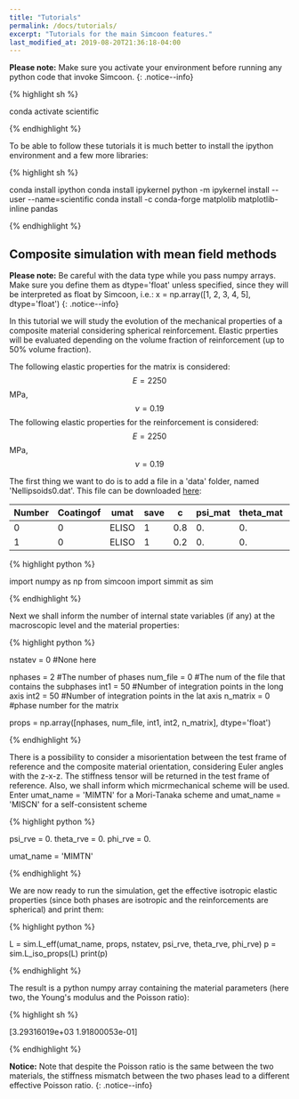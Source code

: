 ```yaml
---
title: "Tutorials"
permalink: /docs/tutorials/
excerpt: "Tutorials for the main Simcoon features."
last_modified_at: 2019-08-20T21:36:18-04:00
---
```


**Please note:** Make sure you activate your environment before running any python code that invoke Simcoon.
{: .notice--info}

{% highlight sh %}

conda activate scientific

{% endhighlight %}

To be able to follow these tutorials it is much better to install the ipython environment and a few more libraries:


{% highlight sh %}

conda install ipython
conda install ipykernel
python -m ipykernel install --user --name=scientific
conda install -c conda-forge matplolib matplotlib-inline pandas

{% endhighlight %}

## Composite simulation with mean field methods

**Please note:** Be careful with the data type while you pass numpy arrays. Make sure you define them as dtype='float' unless specified, since they will be interpreted as float by Simcoon, i.e.:
x = np.array([1, 2, 3, 4, 5],  dtype='float')
{: .notice--info}

In this tutorial we will study the evolution of the mechanical properties of a composite material considering spherical reinforcement. 
Elastic prperties will be evaluated depending on the volume fraction of reinforcement (up to 50% volume fraction).

The following elastic properties for the matrix is considered: $$E = 2250$$ MPa, $$\nu = 0.19$$
The following elastic properties for the reinforcement is considered: $$E = 2250$$ MPa, $$\nu = 0.19$$

The first thing we want to do is to add a file in a 'data' folder, named 'Nellipsoids0.dat'. This file can be downloaded [here](https://raw.githubusercontent.com/3MAH/simcoon/blob/master/tutorials/01A-Composites/data/Nellipsoids0.dat):

| Number | Coatingof | umat | save | c | psi_mat | theta_mat | phi_mat | a1 | a2 | a3 | psi_geom | theta_geom | phi_geom | nprops | nstatev | props
|-------|--------|---------|-------|--------|---------|-------|--------|---------|-------|--------|---------|-------|--------|---------|-------|--------|
| 0 | 0  | ELISO | 1 | 0.8 | 0. | 0. | 0. | 1 | 1 | 1 | 0. | 0. | 0. | 3 | 1 | 2250 | 0.19 | 0. |
| 1 | 0  | ELISO | 1 | 0.2 | 0. | 0. | 0. | 1 | 1 | 1 | 0. | 0. | 0. | 3 | 1 | 73000 | 0.19 | 0. |

{% highlight python %}

import numpy as np
from simcoon import simmit as sim

{% endhighlight %}

Next we shall inform the number of internal state variables (if any) at the macroscopic level and the material properties:

{% highlight python %}

nstatev = 0 #None here

nphases = 2 #The number of phases
num_file = 0 #The num of the file that contains the subphases
int1 = 50 #Number of integration points in the long axis
int2 = 50 #Number of integration points in the lat axis
n_matrix = 0 #phase number for the matrix

props = np.array([nphases, num_file, int1, int2, n_matrix],  dtype='float')

{% endhighlight %}

There is a possibility to consider a misorientation between the test frame of reference and the composite material orientation, considering Euler angles with the z-x-z. The stiffness tensor will be returned in the test frame of reference. Also, we shall inform which micrmechanical scheme will be used. Enter umat_name = 'MIMTN' for a Mori-Tanaka scheme and umat_name = 'MISCN' for a self-consistent scheme

{% highlight python %}

psi_rve = 0.
theta_rve = 0.
phi_rve = 0.

umat_name = 'MIMTN'

{% endhighlight %}

We are now ready to run the simulation, get the effective isotropic elastic properties (since both phases are isotropic and the reinforcements are spherical) and print them:

{% highlight python %}

L = sim.L_eff(umat_name, props, nstatev, psi_rve, theta_rve, phi_rve)
p = sim.L_iso_props(L)
print(p)

{% endhighlight %}

The result is a python numpy array containing the material parameters (here two, the Young's modulus and the Poisson ratio):

{% highlight sh %}

[3.29316019e+03 1.91800053e-01]

{% endhighlight %}

**Notice:** Note that despite the Poisson ratio is the same between the two materials, the stiffness mismatch between the two phases lead to a different effective Poisson ratio.
{: .notice--info}




